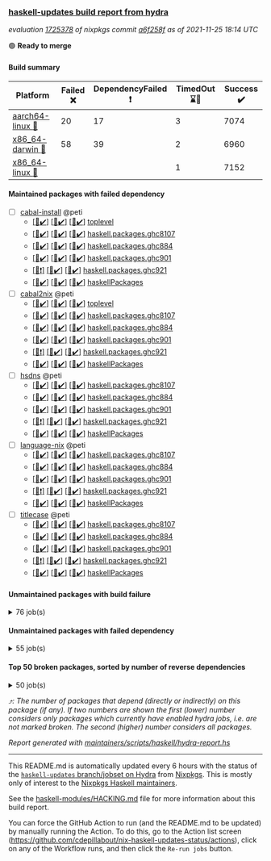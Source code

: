 ### [haskell-updates build report from hydra](https://hydra.nixos.org/jobset/nixpkgs/haskell-updates)
*evaluation [1725378](https://hydra.nixos.org/eval/1725378) of nixpkgs commit [a6f258f](https://github.com/NixOS/nixpkgs/commits/a6f258f49fcd1644f08b7b3677da2c5e55713291) as of 2021-11-25 18:14 UTC*

:green_circle: **Ready to merge**

#### Build summary

 | Platform | Failed :x: | DependencyFailed :heavy_exclamation_mark: | TimedOut :hourglass::no_entry_sign: | Success :heavy_check_mark: | 
 | --- | --- | --- | --- | --- | 
 | [aarch64-linux :iphone:](https://hydra.nixos.org/eval/1725378?filter=.aarch64-linux) | 20 | 17 | 3 | 7074 | 
 | [x86_64-darwin :apple:](https://hydra.nixos.org/eval/1725378?filter=.x86_64-darwin) | 58 | 39 | 2 | 6960 | 
 | [x86_64-linux :penguin:](https://hydra.nixos.org/eval/1725378?filter=.x86_64-linux) |  |  | 1 | 7152 | 
#### Maintained packages with failed dependency
- [ ] [cabal-install](https://hydra.nixos.org/eval/1725378?filter=cabal-install) @peti
  - [[:iphone::heavy_check_mark:]](https://hydra.nixos.org/build/159610580) [[:apple::heavy_check_mark:]](https://hydra.nixos.org/build/159063121) [[:penguin::heavy_check_mark:]](https://hydra.nixos.org/build/159070400) [toplevel](https://hydra.nixos.org/eval/1725378?filter=cabal-install)
  - [[:iphone::heavy_check_mark:]](https://hydra.nixos.org/build/159609020) [[:apple::heavy_check_mark:]](https://hydra.nixos.org/build/159065814) [[:penguin::heavy_check_mark:]](https://hydra.nixos.org/build/159058002) [haskell.packages.ghc8107](https://hydra.nixos.org/eval/1725378?filter=haskell.packages.ghc8107.cabal-install)
  - [[:iphone::heavy_check_mark:]](https://hydra.nixos.org/build/159077679) [[:apple::heavy_check_mark:]](https://hydra.nixos.org/build/159064230) [[:penguin::heavy_check_mark:]](https://hydra.nixos.org/build/159072075) [haskell.packages.ghc884](https://hydra.nixos.org/eval/1725378?filter=haskell.packages.ghc884.cabal-install)
  - [[:iphone::heavy_check_mark:]](https://hydra.nixos.org/build/159607311) [[:apple::heavy_check_mark:]](https://hydra.nixos.org/build/159063664) [[:penguin::heavy_check_mark:]](https://hydra.nixos.org/build/159072795) [haskell.packages.ghc901](https://hydra.nixos.org/eval/1725378?filter=haskell.packages.ghc901.cabal-install)
  - [[:iphone::heavy_exclamation_mark:]](https://hydra.nixos.org/build/159610354) [[:apple::heavy_check_mark:]](https://hydra.nixos.org/build/159068964) [[:penguin::heavy_check_mark:]](https://hydra.nixos.org/build/159071492) [haskell.packages.ghc921](https://hydra.nixos.org/eval/1725378?filter=haskell.packages.ghc921.cabal-install)
  - [[:iphone::heavy_check_mark:]](https://hydra.nixos.org/build/159613014) [[:apple::heavy_check_mark:]](https://hydra.nixos.org/build/159059672) [[:penguin::heavy_check_mark:]](https://hydra.nixos.org/build/159059609) [haskellPackages](https://hydra.nixos.org/eval/1725378?filter=haskellPackages.cabal-install)
- [ ] [cabal2nix](https://hydra.nixos.org/eval/1725378?filter=cabal2nix) @peti
  - [[:iphone::heavy_check_mark:]](https://hydra.nixos.org/build/159610209) [[:apple::heavy_check_mark:]](https://hydra.nixos.org/build/159067533) [[:penguin::heavy_check_mark:]](https://hydra.nixos.org/build/159069698) [toplevel](https://hydra.nixos.org/eval/1725378?filter=cabal2nix)
  - [[:iphone::heavy_check_mark:]](https://hydra.nixos.org/build/159613466) [[:apple::heavy_check_mark:]](https://hydra.nixos.org/build/159075969) [[:penguin::heavy_check_mark:]](https://hydra.nixos.org/build/159079366) [haskell.packages.ghc8107](https://hydra.nixos.org/eval/1725378?filter=haskell.packages.ghc8107.cabal2nix)
  - [[:iphone::heavy_check_mark:]](https://hydra.nixos.org/build/159060597) [[:apple::heavy_check_mark:]](https://hydra.nixos.org/build/159059734) [[:penguin::heavy_check_mark:]](https://hydra.nixos.org/build/159061439) [haskell.packages.ghc884](https://hydra.nixos.org/eval/1725378?filter=haskell.packages.ghc884.cabal2nix)
  - [[:iphone::heavy_check_mark:]](https://hydra.nixos.org/build/159610060) [[:apple::heavy_check_mark:]](https://hydra.nixos.org/build/159066217) [[:penguin::heavy_check_mark:]](https://hydra.nixos.org/build/159069074) [haskell.packages.ghc901](https://hydra.nixos.org/eval/1725378?filter=haskell.packages.ghc901.cabal2nix)
  - [[:iphone::heavy_exclamation_mark:]](https://hydra.nixos.org/build/159612463) [[:apple::heavy_check_mark:]](https://hydra.nixos.org/build/159072977) [[:penguin::heavy_check_mark:]](https://hydra.nixos.org/build/159057925) [haskell.packages.ghc921](https://hydra.nixos.org/eval/1725378?filter=haskell.packages.ghc921.cabal2nix)
  - [[:iphone::heavy_check_mark:]](https://hydra.nixos.org/build/159612594) [[:apple::heavy_check_mark:]](https://hydra.nixos.org/build/159072433) [[:penguin::heavy_check_mark:]](https://hydra.nixos.org/build/159069064) [haskellPackages](https://hydra.nixos.org/eval/1725378?filter=haskellPackages.cabal2nix)
- [ ] [hsdns](https://hydra.nixos.org/eval/1725378?filter=hsdns) @peti
  - [[:iphone::heavy_check_mark:]](https://hydra.nixos.org/build/159609325) [[:apple::heavy_check_mark:]](https://hydra.nixos.org/build/159074608) [[:penguin::heavy_check_mark:]](https://hydra.nixos.org/build/159067124) [haskell.packages.ghc8107](https://hydra.nixos.org/eval/1725378?filter=haskell.packages.ghc8107.hsdns)
  - [[:iphone::heavy_check_mark:]](https://hydra.nixos.org/build/159064187) [[:apple::heavy_check_mark:]](https://hydra.nixos.org/build/159059013) [[:penguin::heavy_check_mark:]](https://hydra.nixos.org/build/159062541) [haskell.packages.ghc884](https://hydra.nixos.org/eval/1725378?filter=haskell.packages.ghc884.hsdns)
  - [[:iphone::heavy_check_mark:]](https://hydra.nixos.org/build/159610932) [[:apple::heavy_check_mark:]](https://hydra.nixos.org/build/159063109) [[:penguin::heavy_check_mark:]](https://hydra.nixos.org/build/159075938) [haskell.packages.ghc901](https://hydra.nixos.org/eval/1725378?filter=haskell.packages.ghc901.hsdns)
  - [[:iphone::heavy_exclamation_mark:]](https://hydra.nixos.org/build/159611428) [[:apple::heavy_check_mark:]](https://hydra.nixos.org/build/159061326) [[:penguin::heavy_check_mark:]](https://hydra.nixos.org/build/159064049) [haskell.packages.ghc921](https://hydra.nixos.org/eval/1725378?filter=haskell.packages.ghc921.hsdns)
  - [[:iphone::heavy_check_mark:]](https://hydra.nixos.org/build/159608357) [[:apple::heavy_check_mark:]](https://hydra.nixos.org/build/159059182) [[:penguin::heavy_check_mark:]](https://hydra.nixos.org/build/159068855) [haskellPackages](https://hydra.nixos.org/eval/1725378?filter=haskellPackages.hsdns)
- [ ] [language-nix](https://hydra.nixos.org/eval/1725378?filter=language-nix) @peti
  - [[:iphone::heavy_check_mark:]](https://hydra.nixos.org/build/159607104) [[:apple::heavy_check_mark:]](https://hydra.nixos.org/build/159070990) [[:penguin::heavy_check_mark:]](https://hydra.nixos.org/build/159072679) [haskell.packages.ghc8107](https://hydra.nixos.org/eval/1725378?filter=haskell.packages.ghc8107.language-nix)
  - [[:iphone::heavy_check_mark:]](https://hydra.nixos.org/build/159061833) [[:apple::heavy_check_mark:]](https://hydra.nixos.org/build/159077339) [[:penguin::heavy_check_mark:]](https://hydra.nixos.org/build/159068599) [haskell.packages.ghc884](https://hydra.nixos.org/eval/1725378?filter=haskell.packages.ghc884.language-nix)
  - [[:iphone::heavy_check_mark:]](https://hydra.nixos.org/build/159612443) [[:apple::heavy_check_mark:]](https://hydra.nixos.org/build/159078454) [[:penguin::heavy_check_mark:]](https://hydra.nixos.org/build/159069720) [haskell.packages.ghc901](https://hydra.nixos.org/eval/1725378?filter=haskell.packages.ghc901.language-nix)
  - [[:iphone::heavy_exclamation_mark:]](https://hydra.nixos.org/build/159606430) [[:apple::heavy_check_mark:]](https://hydra.nixos.org/build/159067199) [[:penguin::heavy_check_mark:]](https://hydra.nixos.org/build/159068557) [haskell.packages.ghc921](https://hydra.nixos.org/eval/1725378?filter=haskell.packages.ghc921.language-nix)
  - [[:iphone::heavy_check_mark:]](https://hydra.nixos.org/build/159606499) [[:apple::heavy_check_mark:]](https://hydra.nixos.org/build/159070950) [[:penguin::heavy_check_mark:]](https://hydra.nixos.org/build/159077925) [haskellPackages](https://hydra.nixos.org/eval/1725378?filter=haskellPackages.language-nix)
- [ ] [titlecase](https://hydra.nixos.org/eval/1725378?filter=titlecase) @peti
  - [[:iphone::heavy_check_mark:]](https://hydra.nixos.org/build/159612790) [[:apple::heavy_check_mark:]](https://hydra.nixos.org/build/159063888) [[:penguin::heavy_check_mark:]](https://hydra.nixos.org/build/159069966) [haskell.packages.ghc8107](https://hydra.nixos.org/eval/1725378?filter=haskell.packages.ghc8107.titlecase)
  - [[:iphone::heavy_check_mark:]](https://hydra.nixos.org/build/159061512) [[:apple::heavy_check_mark:]](https://hydra.nixos.org/build/159071759) [[:penguin::heavy_check_mark:]](https://hydra.nixos.org/build/159061626) [haskell.packages.ghc884](https://hydra.nixos.org/eval/1725378?filter=haskell.packages.ghc884.titlecase)
  - [[:iphone::heavy_check_mark:]](https://hydra.nixos.org/build/159611089) [[:apple::heavy_check_mark:]](https://hydra.nixos.org/build/159068302) [[:penguin::heavy_check_mark:]](https://hydra.nixos.org/build/159074417) [haskell.packages.ghc901](https://hydra.nixos.org/eval/1725378?filter=haskell.packages.ghc901.titlecase)
  - [[:iphone::heavy_exclamation_mark:]](https://hydra.nixos.org/build/159608872) [[:apple::heavy_check_mark:]](https://hydra.nixos.org/build/159062118) [[:penguin::heavy_check_mark:]](https://hydra.nixos.org/build/159062479) [haskell.packages.ghc921](https://hydra.nixos.org/eval/1725378?filter=haskell.packages.ghc921.titlecase)
  - [[:iphone::heavy_check_mark:]](https://hydra.nixos.org/build/159612409) [[:apple::heavy_check_mark:]](https://hydra.nixos.org/build/159069247) [[:penguin::heavy_check_mark:]](https://hydra.nixos.org/build/159058450) [haskellPackages](https://hydra.nixos.org/eval/1725378?filter=haskellPackages.titlecase)
#### Unmaintained packages with build failure
<details><summary>76 job(s) </summary>

- [ ] [[:iphone::heavy_check_mark:]](https://hydra.nixos.org/build/159611463) [[:apple::x:]](https://hydra.nixos.org/build/159073686) [[:penguin::heavy_check_mark:]](https://hydra.nixos.org/build/159073561) [haskellPackages.sdp](https://hydra.nixos.org/eval/1725378?filter=haskellPackages.sdp)  :arrow_heading_up: 9 | 9
- [ ] [[:iphone::heavy_check_mark:]](https://hydra.nixos.org/build/159606860) [[:apple::x:]](https://hydra.nixos.org/build/159068198) [[:penguin::heavy_check_mark:]](https://hydra.nixos.org/build/159059515) [haskellPackages.junit-xml](https://hydra.nixos.org/eval/1725378?filter=haskellPackages.junit-xml)  :arrow_heading_up: 7 | 9
- [ ] [[:iphone::heavy_check_mark:]](https://hydra.nixos.org/build/159610250) [[:apple::x:]](https://hydra.nixos.org/build/159074539) [[:penguin::heavy_check_mark:]](https://hydra.nixos.org/build/159074915) [haskellPackages.thyme](https://hydra.nixos.org/eval/1725378?filter=haskellPackages.thyme)  :arrow_heading_up: 6 | 15
- [ ] [[:iphone::heavy_check_mark:]](https://hydra.nixos.org/build/159608420) [[:apple::x:]](https://hydra.nixos.org/build/159073140) [[:penguin::heavy_check_mark:]](https://hydra.nixos.org/build/159070490) [haskellPackages.di-core](https://hydra.nixos.org/eval/1725378?filter=haskellPackages.di-core)  :arrow_heading_up: 6 | 11
- [ ] [[:iphone::x:]](https://hydra.nixos.org/build/159608274) [[:apple::heavy_check_mark:]](https://hydra.nixos.org/build/159074780) [[:penguin::heavy_check_mark:]](https://hydra.nixos.org/build/159077356) [haskellPackages.libBF](https://hydra.nixos.org/eval/1725378?filter=haskellPackages.libBF)  :arrow_heading_up: 4 | 20
- [ ] [[:iphone::heavy_check_mark:]](https://hydra.nixos.org/build/159613562) [[:apple::x:]](https://hydra.nixos.org/build/159076584) [[:penguin::heavy_check_mark:]](https://hydra.nixos.org/build/159076700) [haskellPackages.exinst](https://hydra.nixos.org/eval/1725378?filter=haskellPackages.exinst)  :arrow_heading_up: 4 | 6
- [ ] [[:iphone::x:]](https://hydra.nixos.org/build/159606799) [[:apple::heavy_check_mark:]](https://hydra.nixos.org/build/159063447) [[:penguin::heavy_check_mark:]](https://hydra.nixos.org/build/159058623) [haskellPackages.ptr-poker](https://hydra.nixos.org/eval/1725378?filter=haskellPackages.ptr-poker)  :arrow_heading_up: 3 | 4
- [ ] [[:iphone::x:]](https://hydra.nixos.org/build/159607627) [[:apple::heavy_check_mark:]](https://hydra.nixos.org/build/159076647) [[:penguin::heavy_check_mark:]](https://hydra.nixos.org/build/159058647) [haskellPackages.OrderedBits](https://hydra.nixos.org/eval/1725378?filter=haskellPackages.OrderedBits)  :arrow_heading_up: 1 | 36
- [ ] [[:iphone::x:]](https://hydra.nixos.org/build/159607293) [[:apple::heavy_check_mark:]](https://hydra.nixos.org/build/159066165) [[:penguin::heavy_check_mark:]](https://hydra.nixos.org/build/159067798) [haskellPackages.llvm-hs](https://hydra.nixos.org/eval/1725378?filter=haskellPackages.llvm-hs)  :arrow_heading_up: 1 | 9
- [ ] [[:iphone::x:]](https://hydra.nixos.org/build/159611972) [[:apple::heavy_check_mark:]](https://hydra.nixos.org/build/159071134) [[:penguin::heavy_check_mark:]](https://hydra.nixos.org/build/159063528) [haskellPackages.type-natural](https://hydra.nixos.org/eval/1725378?filter=haskellPackages.type-natural)  :arrow_heading_up: 1 | 4
- [ ] [[:iphone::x:]](https://hydra.nixos.org/build/159608019) [[:apple::heavy_check_mark:]](https://hydra.nixos.org/build/159065456) [[:penguin::heavy_check_mark:]](https://hydra.nixos.org/build/159076982) [haskellPackages.long-double](https://hydra.nixos.org/eval/1725378?filter=haskellPackages.long-double)  :arrow_heading_up: 1 | 2
- [ ] [[:iphone::x:]](https://hydra.nixos.org/build/159610581) [[:apple::x:]](https://hydra.nixos.org/build/159069196) [[:penguin::heavy_check_mark:]](https://hydra.nixos.org/build/159058534) [haskellPackages.easytensor](https://hydra.nixos.org/eval/1725378?filter=haskellPackages.easytensor)  :arrow_heading_up: 1 | 1
- [ ] [[:iphone::heavy_check_mark:]](https://hydra.nixos.org/build/159610809) [[:apple::x:]](https://hydra.nixos.org/build/159062636) [[:penguin::heavy_check_mark:]](https://hydra.nixos.org/build/159077437) [haskellPackages.gi-gdkx11](https://hydra.nixos.org/eval/1725378?filter=haskellPackages.gi-gdkx11)  :arrow_heading_up: 1 | 1
- [ ] [[:iphone::heavy_check_mark:]](https://hydra.nixos.org/build/159610561) [[:apple::x:]](https://hydra.nixos.org/build/159065666) [[:penguin::heavy_check_mark:]](https://hydra.nixos.org/build/159072178) [haskellPackages.keep-alive](https://hydra.nixos.org/eval/1725378?filter=haskellPackages.keep-alive)  :arrow_heading_up: 1 | 1
- [ ] [[:iphone::heavy_check_mark:]](https://hydra.nixos.org/build/159611664) [[:apple::x:]](https://hydra.nixos.org/build/159071869) [[:penguin::heavy_check_mark:]](https://hydra.nixos.org/build/159075958) [haskellPackages.loc](https://hydra.nixos.org/eval/1725378?filter=haskellPackages.loc)  :arrow_heading_up: 1 | 1
- [ ] [[:iphone::x:]](https://hydra.nixos.org/build/159609480) [[:apple::heavy_check_mark:]](https://hydra.nixos.org/build/159076151) [[:penguin::heavy_check_mark:]](https://hydra.nixos.org/build/159069993) [haskellPackages.nlopt-haskell](https://hydra.nixos.org/eval/1725378?filter=haskellPackages.nlopt-haskell)  :arrow_heading_up: 1 | 1
- [ ] [[:iphone::heavy_check_mark:]](https://hydra.nixos.org/build/159612715) [[:apple::x:]](https://hydra.nixos.org/build/159068282) [[:penguin::heavy_check_mark:]](https://hydra.nixos.org/build/159077067) [haskellPackages.opencv](https://hydra.nixos.org/eval/1725378?filter=haskellPackages.opencv)  :arrow_heading_up: 1 | 1
- [ ] [[:iphone::heavy_check_mark:]](https://hydra.nixos.org/build/159606623) [[:apple::x:]](https://hydra.nixos.org/build/159072053) [[:penguin::heavy_check_mark:]](https://hydra.nixos.org/build/159060362) [haskellPackages.sequence-formats](https://hydra.nixos.org/eval/1725378?filter=haskellPackages.sequence-formats)  :arrow_heading_up: 1 | 1
- [ ] [[:iphone::heavy_check_mark:]](https://hydra.nixos.org/build/159613095) [[:apple::x:]](https://hydra.nixos.org/build/159066342) [[:penguin::heavy_check_mark:]](https://hydra.nixos.org/build/159060423) [haskellPackages.tar-bytestring](https://hydra.nixos.org/eval/1725378?filter=haskellPackages.tar-bytestring)  :arrow_heading_up: 1 | 1
- [ ] [[:iphone::x:]](https://hydra.nixos.org/build/159610315) [[:apple::heavy_check_mark:]](https://hydra.nixos.org/build/159065366) [[:penguin::heavy_check_mark:]](https://hydra.nixos.org/build/159063050) [haskellPackages.unicode-properties](https://hydra.nixos.org/eval/1725378?filter=haskellPackages.unicode-properties)  :arrow_heading_up: 1 | 1
- [ ] [[:iphone::x:]](https://hydra.nixos.org/build/159610821) [[:apple::heavy_check_mark:]](https://hydra.nixos.org/build/159063990) [[:penguin::heavy_check_mark:]](https://hydra.nixos.org/build/159061375) [haskellPackages.freetype2](https://hydra.nixos.org/eval/1725378?filter=haskellPackages.freetype2)  :arrow_heading_up: 0 | 7
- [ ] [[:iphone::heavy_check_mark:]](https://hydra.nixos.org/build/159608191) [[:apple::x:]](https://hydra.nixos.org/build/159069895) [[:penguin::heavy_check_mark:]](https://hydra.nixos.org/build/159070886) [haskellPackages.pipes-zlib](https://hydra.nixos.org/eval/1725378?filter=haskellPackages.pipes-zlib)  :arrow_heading_up: 0 | 6
- [ ] [[:iphone::heavy_check_mark:]](https://hydra.nixos.org/build/159613367) [[:apple::x:]](https://hydra.nixos.org/build/159073286) [[:penguin::heavy_check_mark:]](https://hydra.nixos.org/build/159061598) [haskellPackages.hmidi](https://hydra.nixos.org/eval/1725378?filter=haskellPackages.hmidi)  :arrow_heading_up: 0 | 4
- [ ] [[:iphone::heavy_check_mark:]](https://hydra.nixos.org/build/159611892) [[:apple::x:]](https://hydra.nixos.org/build/159071224) [[:penguin::heavy_check_mark:]](https://hydra.nixos.org/build/159077898) [haskellPackages.zip](https://hydra.nixos.org/eval/1725378?filter=haskellPackages.zip)  :arrow_heading_up: 0 | 4
- [ ] [[:iphone::heavy_check_mark:]](https://hydra.nixos.org/build/159606625) [[:apple::x:]](https://hydra.nixos.org/build/159064063) [[:penguin::heavy_check_mark:]](https://hydra.nixos.org/build/159063627) [haskellPackages.caster](https://hydra.nixos.org/eval/1725378?filter=haskellPackages.caster)  :arrow_heading_up: 0 | 2
- [ ] [[:iphone::x:]](https://hydra.nixos.org/build/159611985) [[:apple::heavy_check_mark:]](https://hydra.nixos.org/build/159069321) [[:penguin::heavy_check_mark:]](https://hydra.nixos.org/build/159072783) [haskellPackages.cdar-mBound](https://hydra.nixos.org/eval/1725378?filter=haskellPackages.cdar-mBound)  :arrow_heading_up: 0 | 2
- [ ] [[:iphone::heavy_check_mark:]](https://hydra.nixos.org/build/159611818) [[:apple::x:]](https://hydra.nixos.org/build/159073017) [[:penguin::heavy_check_mark:]](https://hydra.nixos.org/build/159077977) [haskellPackages.posix-socket](https://hydra.nixos.org/eval/1725378?filter=haskellPackages.posix-socket)  :arrow_heading_up: 0 | 2
- [ ] [[:iphone::x:]](https://hydra.nixos.org/build/159612162) [[:apple::x:]](https://hydra.nixos.org/build/159073081) [[:penguin::heavy_check_mark:]](https://hydra.nixos.org/build/159073929) [haskellPackages.quic](https://hydra.nixos.org/eval/1725378?filter=haskellPackages.quic)  :arrow_heading_up: 0 | 2
- [ ] [[:iphone::heavy_check_mark:]](https://hydra.nixos.org/build/159611410) [[:apple::x:]](https://hydra.nixos.org/build/159061625) [[:penguin::heavy_check_mark:]](https://hydra.nixos.org/build/159064311) [haskellPackages.hamid](https://hydra.nixos.org/eval/1725378?filter=haskellPackages.hamid)  :arrow_heading_up: 0 | 1
- [ ] [[:iphone::heavy_check_mark:]](https://hydra.nixos.org/build/159610296) [[:apple::x:]](https://hydra.nixos.org/build/159069813) [[:penguin::heavy_check_mark:]](https://hydra.nixos.org/build/159066869) [haskellPackages.hmatrix-morpheus](https://hydra.nixos.org/eval/1725378?filter=haskellPackages.hmatrix-morpheus)  :arrow_heading_up: 0 | 1
- [ ] [[:iphone::heavy_check_mark:]](https://hydra.nixos.org/build/159609376) [[:apple::x:]](https://hydra.nixos.org/build/159067400) [[:penguin::heavy_check_mark:]](https://hydra.nixos.org/build/159077664) [haskellPackages.huckleberry](https://hydra.nixos.org/eval/1725378?filter=haskellPackages.huckleberry)  :arrow_heading_up: 0 | 1
- [ ] [[:iphone::x:]](https://hydra.nixos.org/build/159611509) [[:apple::heavy_check_mark:]](https://hydra.nixos.org/build/159062008) [[:penguin::heavy_check_mark:]](https://hydra.nixos.org/build/159060209) [haskellPackages.picosat](https://hydra.nixos.org/eval/1725378?filter=haskellPackages.picosat)  :arrow_heading_up: 0 | 1
- [ ] [[:iphone::heavy_check_mark:]](https://hydra.nixos.org/build/159608375) [[:apple::x:]](https://hydra.nixos.org/build/159060532) [[:penguin::heavy_check_mark:]](https://hydra.nixos.org/build/159061426) [haskellPackages.select](https://hydra.nixos.org/eval/1725378?filter=haskellPackages.select)  :arrow_heading_up: 0 | 1
- [ ] [[:iphone::heavy_check_mark:]](https://hydra.nixos.org/build/159607313) [[:apple::x:]](https://hydra.nixos.org/build/159074188) [[:penguin::heavy_check_mark:]](https://hydra.nixos.org/build/159068688) [haskellPackages.sysinfo](https://hydra.nixos.org/eval/1725378?filter=haskellPackages.sysinfo)  :arrow_heading_up: 0 | 1
- [ ] [[:iphone::heavy_check_mark:]](https://hydra.nixos.org/build/159608349) [[:apple::x:]](https://hydra.nixos.org/build/159059260) [[:penguin::heavy_check_mark:]](https://hydra.nixos.org/build/159072608) [haskellPackages.FractalArt](https://hydra.nixos.org/eval/1725378?filter=haskellPackages.FractalArt) 
- [ ] [[:iphone::x:]](https://hydra.nixos.org/build/159607022) [[:apple::heavy_check_mark:]](https://hydra.nixos.org/build/159063662) [[:penguin::heavy_check_mark:]](https://hydra.nixos.org/build/159074622) [haskellPackages.HsASA](https://hydra.nixos.org/eval/1725378?filter=haskellPackages.HsASA) 
- [ ] [[:iphone::heavy_check_mark:]](https://hydra.nixos.org/build/159609341) [[:apple::x:]](https://hydra.nixos.org/build/159058179) [[:penguin::heavy_check_mark:]](https://hydra.nixos.org/build/159066359) [haskellPackages.chiphunk](https://hydra.nixos.org/eval/1725378?filter=haskellPackages.chiphunk) 
- [ ] [[:iphone::heavy_check_mark:]](https://hydra.nixos.org/build/159606469) [[:apple::x:]](https://hydra.nixos.org/build/159072543) [[:penguin::heavy_check_mark:]](https://hydra.nixos.org/build/159066423) [haskellPackages.discount](https://hydra.nixos.org/eval/1725378?filter=haskellPackages.discount) 
- [ ] [[:iphone::heavy_check_mark:]](https://hydra.nixos.org/build/159610912) [[:apple::x:]](https://hydra.nixos.org/build/159066975) [[:penguin::heavy_check_mark:]](https://hydra.nixos.org/build/159078338) [haskellPackages.diskhash](https://hydra.nixos.org/eval/1725378?filter=haskellPackages.diskhash) 
- [ ] [[:iphone::heavy_check_mark:]](https://hydra.nixos.org/build/159612728) [[:apple::x:]](https://hydra.nixos.org/build/159079220) [[:penguin::heavy_check_mark:]](https://hydra.nixos.org/build/159067224) [haskellPackages.epub-tools](https://hydra.nixos.org/eval/1725378?filter=haskellPackages.epub-tools) 
- [ ] [[:iphone::heavy_check_mark:]](https://hydra.nixos.org/build/159608724) [[:apple::x:]](https://hydra.nixos.org/build/159075268) [[:penguin::heavy_check_mark:]](https://hydra.nixos.org/build/159075700) [haskellPackages.float128](https://hydra.nixos.org/eval/1725378?filter=haskellPackages.float128) 
- [ ] [[:iphone::heavy_check_mark:]](https://hydra.nixos.org/build/159606774) [[:apple::x:]](https://hydra.nixos.org/build/159069075) [[:penguin::heavy_check_mark:]](https://hydra.nixos.org/build/159079425) [haskellPackages.gerrit](https://hydra.nixos.org/eval/1725378?filter=haskellPackages.gerrit) 
- [ ] [[:iphone::x:]](https://hydra.nixos.org/build/159608894) [[:penguin::heavy_check_mark:]](https://hydra.nixos.org/build/159076319) [haskellPackages.gnome-keyring](https://hydra.nixos.org/eval/1725378?filter=haskellPackages.gnome-keyring) 
- [ ] [[:iphone::heavy_check_mark:]](https://hydra.nixos.org/build/159609140) [[:apple::x:]](https://hydra.nixos.org/build/159070979) [[:penguin::heavy_check_mark:]](https://hydra.nixos.org/build/159058000) [haskellPackages.gtk-traymanager](https://hydra.nixos.org/eval/1725378?filter=haskellPackages.gtk-traymanager) 
- [ ] [[:iphone::heavy_check_mark:]](https://hydra.nixos.org/build/159606949) [[:apple::x:]](https://hydra.nixos.org/build/159069556) [[:penguin::heavy_check_mark:]](https://hydra.nixos.org/build/159071675) [haskellPackages.hid](https://hydra.nixos.org/eval/1725378?filter=haskellPackages.hid) 
- [ ] [[:iphone::heavy_check_mark:]](https://hydra.nixos.org/build/159611386) [[:apple::x:]](https://hydra.nixos.org/build/159062188) [[:penguin::heavy_check_mark:]](https://hydra.nixos.org/build/159071575) [haskellPackages.higher-leveldb](https://hydra.nixos.org/eval/1725378?filter=haskellPackages.higher-leveldb) 
- [ ] [[:iphone::heavy_check_mark:]](https://hydra.nixos.org/build/159606795) [[:apple::x:]](https://hydra.nixos.org/build/159078194) [[:penguin::heavy_check_mark:]](https://hydra.nixos.org/build/159078664) [haskellPackages.highlight](https://hydra.nixos.org/eval/1725378?filter=haskellPackages.highlight) 
- [ ] [[:iphone::heavy_check_mark:]](https://hydra.nixos.org/build/159607266) [[:apple::x:]](https://hydra.nixos.org/build/159063537) [[:penguin::heavy_check_mark:]](https://hydra.nixos.org/build/159077308) [haskellPackages.hinotify-conduit](https://hydra.nixos.org/eval/1725378?filter=haskellPackages.hinotify-conduit) 
- [ ] [[:iphone::heavy_check_mark:]](https://hydra.nixos.org/build/159606769) [[:apple::x:]](https://hydra.nixos.org/build/159594294) [[:penguin::heavy_check_mark:]](https://hydra.nixos.org/build/159594293) [haskellPackages.hls-rename-plugin](https://hydra.nixos.org/eval/1725378?filter=haskellPackages.hls-rename-plugin) 
- [ ] [[:iphone::x:]](https://hydra.nixos.org/build/159611538) [[:apple::heavy_check_mark:]](https://hydra.nixos.org/build/159076567) [[:penguin::heavy_check_mark:]](https://hydra.nixos.org/build/159078333) [haskellPackages.hq](https://hydra.nixos.org/eval/1725378?filter=haskellPackages.hq) 
- [ ] [[:iphone::heavy_check_mark:]](https://hydra.nixos.org/build/159611630) [[:apple::x:]](https://hydra.nixos.org/build/159074381) [[:penguin::heavy_check_mark:]](https://hydra.nixos.org/build/159059836) [haskellPackages.hs](https://hydra.nixos.org/eval/1725378?filter=haskellPackages.hs) 
- [ ] [[:iphone::heavy_check_mark:]](https://hydra.nixos.org/build/159611952) [[:apple::x:]](https://hydra.nixos.org/build/159062401) [[:penguin::heavy_check_mark:]](https://hydra.nixos.org/build/159069960) [haskellPackages.hsshellscript](https://hydra.nixos.org/eval/1725378?filter=haskellPackages.hsshellscript) 
- [ ] [[:iphone::heavy_check_mark:]](https://hydra.nixos.org/build/159612665) [[:apple::x:]](https://hydra.nixos.org/build/159063071) [[:penguin::heavy_check_mark:]](https://hydra.nixos.org/build/159078795) [haskellPackages.hssourceinfo](https://hydra.nixos.org/eval/1725378?filter=haskellPackages.hssourceinfo) 
- [ ] [[:iphone::heavy_check_mark:]](https://hydra.nixos.org/build/159610654) [[:apple::x:]](https://hydra.nixos.org/build/159075215) [[:penguin::heavy_check_mark:]](https://hydra.nixos.org/build/159071103) [haskellPackages.ipcvar](https://hydra.nixos.org/eval/1725378?filter=haskellPackages.ipcvar) 
- [ ] [[:iphone::heavy_check_mark:]](https://hydra.nixos.org/build/159609908) [[:apple::x:]](https://hydra.nixos.org/build/159057935) [[:penguin::heavy_check_mark:]](https://hydra.nixos.org/build/159074793) [haskellPackages.linux-framebuffer](https://hydra.nixos.org/eval/1725378?filter=haskellPackages.linux-framebuffer) 
- [ ] [[:iphone::heavy_check_mark:]](https://hydra.nixos.org/build/159613195) [[:apple::x:]](https://hydra.nixos.org/build/159059946) [[:penguin::heavy_check_mark:]](https://hydra.nixos.org/build/159078312) [haskellPackages.mediawiki2latex](https://hydra.nixos.org/eval/1725378?filter=haskellPackages.mediawiki2latex) 
- [ ] [[:iphone::heavy_check_mark:]](https://hydra.nixos.org/build/159607212) [[:apple::x:]](https://hydra.nixos.org/build/159063810) [[:penguin::heavy_check_mark:]](https://hydra.nixos.org/build/159071802) [haskellPackages.mercury-api](https://hydra.nixos.org/eval/1725378?filter=haskellPackages.mercury-api) 
- [ ] [[:iphone::heavy_check_mark:]](https://hydra.nixos.org/build/159611373) [[:apple::x:]](https://hydra.nixos.org/build/159073384) [[:penguin::heavy_check_mark:]](https://hydra.nixos.org/build/159074035) [haskellPackages.nano-cryptr](https://hydra.nixos.org/eval/1725378?filter=haskellPackages.nano-cryptr) 
- [ ] [[:iphone::heavy_check_mark:]](https://hydra.nixos.org/build/159607751) [[:apple::x:]](https://hydra.nixos.org/build/159073732) [[:penguin::heavy_check_mark:]](https://hydra.nixos.org/build/159071721) [haskellPackages.persistent-pagination](https://hydra.nixos.org/eval/1725378?filter=haskellPackages.persistent-pagination) 
- [ ] [[:iphone::heavy_check_mark:]](https://hydra.nixos.org/build/159610393) [[:apple::x:]](https://hydra.nixos.org/build/159065214) [[:penguin::heavy_check_mark:]](https://hydra.nixos.org/build/159073807) [haskellPackages.ping-wrapper](https://hydra.nixos.org/eval/1725378?filter=haskellPackages.ping-wrapper) 
- [ ] [[:iphone::x:]](https://hydra.nixos.org/build/159608421) [[:apple::heavy_check_mark:]](https://hydra.nixos.org/build/159062052) [[:penguin::heavy_check_mark:]](https://hydra.nixos.org/build/159068938) [haskellPackages.poker](https://hydra.nixos.org/eval/1725378?filter=haskellPackages.poker) 
- [ ] [[:iphone::heavy_check_mark:]](https://hydra.nixos.org/build/159610619) [[:apple::x:]](https://hydra.nixos.org/build/159060671) [[:penguin::heavy_check_mark:]](https://hydra.nixos.org/build/159067075) [haskellPackages.posix-timer](https://hydra.nixos.org/eval/1725378?filter=haskellPackages.posix-timer) 
- [ ] [[:iphone::heavy_check_mark:]](https://hydra.nixos.org/build/159609505) [[:apple::x:]](https://hydra.nixos.org/build/159078838) [[:penguin::heavy_check_mark:]](https://hydra.nixos.org/build/159078799) [haskellPackages.procex](https://hydra.nixos.org/eval/1725378?filter=haskellPackages.procex) 
- [ ] [[:iphone::heavy_check_mark:]](https://hydra.nixos.org/build/159607628) [[:apple::x:]](https://hydra.nixos.org/build/159074422) [[:penguin::heavy_check_mark:]](https://hydra.nixos.org/build/159075748) [haskellPackages.pthread](https://hydra.nixos.org/eval/1725378?filter=haskellPackages.pthread) 
- [ ] [[:iphone::x:]](https://hydra.nixos.org/build/159612134) [[:apple::heavy_check_mark:]](https://hydra.nixos.org/build/159076622) [[:penguin::heavy_check_mark:]](https://hydra.nixos.org/build/159067234) [haskellPackages.risc386](https://hydra.nixos.org/eval/1725378?filter=haskellPackages.risc386) 
- [ ] [[:iphone::heavy_check_mark:]](https://hydra.nixos.org/build/159613551) [[:apple::x:]](https://hydra.nixos.org/build/159063509) [[:penguin::heavy_check_mark:]](https://hydra.nixos.org/build/159062825) [haskellPackages.sandwich-webdriver](https://hydra.nixos.org/eval/1725378?filter=haskellPackages.sandwich-webdriver) 
- [ ] [[:iphone::heavy_check_mark:]](https://hydra.nixos.org/build/159606703) [[:apple::x:]](https://hydra.nixos.org/build/159061653) [[:penguin::heavy_check_mark:]](https://hydra.nixos.org/build/159058020) [haskellPackages.sfml-audio](https://hydra.nixos.org/eval/1725378?filter=haskellPackages.sfml-audio) 
- [ ] [[:iphone::heavy_check_mark:]](https://hydra.nixos.org/build/159607201) [[:apple::x:]](https://hydra.nixos.org/build/159065796) [[:penguin::heavy_check_mark:]](https://hydra.nixos.org/build/159061615) [haskellPackages.shared-memory](https://hydra.nixos.org/eval/1725378?filter=haskellPackages.shared-memory) 
- [ ] [[:iphone::heavy_check_mark:]](https://hydra.nixos.org/build/159607071) [[:apple::x:]](https://hydra.nixos.org/build/159060433) [[:penguin::heavy_check_mark:]](https://hydra.nixos.org/build/159065758) [haskellPackages.statistics-skinny](https://hydra.nixos.org/eval/1725378?filter=haskellPackages.statistics-skinny) 
- [ ] [[:iphone::heavy_check_mark:]](https://hydra.nixos.org/build/159610874) [[:apple::x:]](https://hydra.nixos.org/build/159069205) [[:penguin::heavy_check_mark:]](https://hydra.nixos.org/build/159060620) [haskellPackages.tailfile-hinotify](https://hydra.nixos.org/eval/1725378?filter=haskellPackages.tailfile-hinotify) 
- [ ] [[:iphone::x:]](https://hydra.nixos.org/build/159609254) [[:apple::heavy_check_mark:]](https://hydra.nixos.org/build/159070119) [[:penguin::heavy_check_mark:]](https://hydra.nixos.org/build/159070352) [haskellPackages.wiringPi](https://hydra.nixos.org/eval/1725378?filter=haskellPackages.wiringPi) 
- [ ] [[:iphone::x:]](https://hydra.nixos.org/build/159609429) [[:apple::heavy_check_mark:]](https://hydra.nixos.org/build/159068343) [[:penguin::heavy_check_mark:]](https://hydra.nixos.org/build/159072236) [haskellPackages.x86-64bit](https://hydra.nixos.org/eval/1725378?filter=haskellPackages.x86-64bit) 
- [ ] [[:iphone::heavy_check_mark:]](https://hydra.nixos.org/build/159607520) [[:apple::x:]](https://hydra.nixos.org/build/159062727) [[:penguin::heavy_check_mark:]](https://hydra.nixos.org/build/159074425) [haskellPackages.xmonad-utils](https://hydra.nixos.org/eval/1725378?filter=haskellPackages.xmonad-utils) 
- [ ] [[:iphone::heavy_check_mark:]](https://hydra.nixos.org/build/159612121) [[:apple::x:]](https://hydra.nixos.org/build/159070245) [[:penguin::heavy_check_mark:]](https://hydra.nixos.org/build/159066222) [haskellPackages.yoga](https://hydra.nixos.org/eval/1725378?filter=haskellPackages.yoga) 
- [ ] [[:iphone::heavy_check_mark:]](https://hydra.nixos.org/build/159609880) [[:apple::x:]](https://hydra.nixos.org/build/159066341) [[:penguin::heavy_check_mark:]](https://hydra.nixos.org/build/159074491) [haskellPackages.zot](https://hydra.nixos.org/eval/1725378?filter=haskellPackages.zot) 
- [ ] [[:iphone::heavy_check_mark:]](https://hydra.nixos.org/build/159610201) [[:apple::x:]](https://hydra.nixos.org/build/159075618) [[:penguin::heavy_check_mark:]](https://hydra.nixos.org/build/159075499) [haskellPackages.zxcvbn-c](https://hydra.nixos.org/eval/1725378?filter=haskellPackages.zxcvbn-c) 
</details>

#### Unmaintained packages with failed dependency
<details><summary>55 job(s) </summary>

- [ ] [[:iphone::heavy_check_mark:]](https://hydra.nixos.org/build/159607401) [[:apple::heavy_exclamation_mark:]](https://hydra.nixos.org/build/159058073) [[:penguin::heavy_check_mark:]](https://hydra.nixos.org/build/159064326) [haskellPackages.pretty-diff](https://hydra.nixos.org/eval/1725378?filter=haskellPackages.pretty-diff)  :arrow_heading_up: 6 | 12
- [ ] [[:iphone::heavy_check_mark:]](https://hydra.nixos.org/build/159607443) [[:apple::heavy_exclamation_mark:]](https://hydra.nixos.org/build/159060410) [[:penguin::heavy_check_mark:]](https://hydra.nixos.org/build/159071069) [haskellPackages.nri-prelude](https://hydra.nixos.org/eval/1725378?filter=haskellPackages.nri-prelude)  :arrow_heading_up: 5 | 7
- [ ] [[:iphone::heavy_check_mark:]](https://hydra.nixos.org/build/159609088) [[:apple::heavy_exclamation_mark:]](https://hydra.nixos.org/build/159065259) [[:penguin::heavy_check_mark:]](https://hydra.nixos.org/build/159078786) [haskellPackages.di-handle](https://hydra.nixos.org/eval/1725378?filter=haskellPackages.di-handle)  :arrow_heading_up: 4 | 9
- [ ] [[:iphone::heavy_check_mark:]](https://hydra.nixos.org/build/159613098) [[:apple::heavy_exclamation_mark:]](https://hydra.nixos.org/build/159070320) [[:penguin::heavy_check_mark:]](https://hydra.nixos.org/build/159070236) [haskellPackages.di-monad](https://hydra.nixos.org/eval/1725378?filter=haskellPackages.di-monad)  :arrow_heading_up: 4 | 9
- [ ] [[:iphone::heavy_check_mark:]](https://hydra.nixos.org/build/159610420) [[:apple::heavy_exclamation_mark:]](https://hydra.nixos.org/build/159074239) [[:penguin::heavy_check_mark:]](https://hydra.nixos.org/build/159072529) [haskellPackages.nri-env-parser](https://hydra.nixos.org/eval/1725378?filter=haskellPackages.nri-env-parser)  :arrow_heading_up: 4 | 6
- [ ] [[:iphone::heavy_check_mark:]](https://hydra.nixos.org/build/159608446) [[:apple::heavy_exclamation_mark:]](https://hydra.nixos.org/build/159070739) [[:penguin::heavy_check_mark:]](https://hydra.nixos.org/build/159059438) [haskellPackages.di-df1](https://hydra.nixos.org/eval/1725378?filter=haskellPackages.di-df1)  :arrow_heading_up: 3 | 8
- [ ] [[:iphone::heavy_check_mark:]](https://hydra.nixos.org/build/159607478) [[:apple::heavy_exclamation_mark:]](https://hydra.nixos.org/build/159076271) [[:penguin::heavy_check_mark:]](https://hydra.nixos.org/build/159066957) [haskellPackages.nri-observability](https://hydra.nixos.org/eval/1725378?filter=haskellPackages.nri-observability)  :arrow_heading_up: 3 | 5
- [ ] [[:iphone::heavy_exclamation_mark:]](https://hydra.nixos.org/build/159613334) [[:apple::heavy_check_mark:]](https://hydra.nixos.org/build/159060041) [[:penguin::heavy_check_mark:]](https://hydra.nixos.org/build/159073258) [haskellPackages.jsonifier](https://hydra.nixos.org/eval/1725378?filter=haskellPackages.jsonifier)  :arrow_heading_up: 2 | 2
- [ ] [[:iphone::heavy_check_mark:]](https://hydra.nixos.org/build/159608248) [[:apple::heavy_exclamation_mark:]](https://hydra.nixos.org/build/159060220) [[:penguin::heavy_check_mark:]](https://hydra.nixos.org/build/159062099) [haskellPackages.sdp-io](https://hydra.nixos.org/eval/1725378?filter=haskellPackages.sdp-io)  :arrow_heading_up: 2 | 2
- [ ] [[:iphone::heavy_check_mark:]](https://hydra.nixos.org/build/159608227) [[:apple::heavy_exclamation_mark:]](https://hydra.nixos.org/build/159072308) [[:penguin::heavy_check_mark:]](https://hydra.nixos.org/build/159075094) [haskellPackages.nri-redis](https://hydra.nixos.org/eval/1725378?filter=haskellPackages.nri-redis)  :arrow_heading_up: 1 | 1
- [ ] [[:iphone::heavy_exclamation_mark:]](https://hydra.nixos.org/build/159609228) [[:apple::heavy_check_mark:]](https://hydra.nixos.org/build/159072688) [[:penguin::heavy_check_mark:]](https://hydra.nixos.org/build/159071841) [haskellPackages.opentelemetry-extra](https://hydra.nixos.org/eval/1725378?filter=haskellPackages.opentelemetry-extra)  :arrow_heading_up: 1 | 1
- [ ] [[:iphone::heavy_check_mark:]](https://hydra.nixos.org/build/159608792) [[:apple::heavy_exclamation_mark:]](https://hydra.nixos.org/build/159069570) [[:penguin::heavy_check_mark:]](https://hydra.nixos.org/build/159063526) [haskellPackages.orgmode-parse](https://hydra.nixos.org/eval/1725378?filter=haskellPackages.orgmode-parse)  :arrow_heading_up: 1 | 1
- [ ] [[:iphone::heavy_check_mark:]](https://hydra.nixos.org/build/159609865) [[:apple::heavy_exclamation_mark:]](https://hydra.nixos.org/build/159070590) [[:penguin::heavy_check_mark:]](https://hydra.nixos.org/build/159070436) [haskellPackages.sdp-hashable](https://hydra.nixos.org/eval/1725378?filter=haskellPackages.sdp-hashable)  :arrow_heading_up: 1 | 1
- [ ] [[:iphone::heavy_exclamation_mark:]](https://hydra.nixos.org/build/159611380) [[:apple::heavy_check_mark:]](https://hydra.nixos.org/build/159076258) [[:penguin::heavy_check_mark:]](https://hydra.nixos.org/build/159059600) [haskellPackages.PrimitiveArray](https://hydra.nixos.org/eval/1725378?filter=haskellPackages.PrimitiveArray)  :arrow_heading_up: 0 | 35
- [ ] [[:iphone::heavy_exclamation_mark:]](https://hydra.nixos.org/build/159613054) [[:apple::heavy_check_mark:]](https://hydra.nixos.org/build/159072768) [[:penguin::heavy_check_mark:]](https://hydra.nixos.org/build/159077737) [haskellPackages.accelerate-llvm](https://hydra.nixos.org/eval/1725378?filter=haskellPackages.accelerate-llvm)  :arrow_heading_up: 0 | 8
- [ ] [[:iphone::heavy_check_mark:]](https://hydra.nixos.org/build/159609406) [[:apple::heavy_exclamation_mark:]](https://hydra.nixos.org/build/159068839) [[:penguin::heavy_check_mark:]](https://hydra.nixos.org/build/159068081) [haskellPackages.di-polysemy](https://hydra.nixos.org/eval/1725378?filter=haskellPackages.di-polysemy)  :arrow_heading_up: 0 | 4
- [ ] [[:iphone::heavy_check_mark:]](https://hydra.nixos.org/build/159608798) [[:apple::heavy_exclamation_mark:]](https://hydra.nixos.org/build/159078439) [[:penguin::heavy_check_mark:]](https://hydra.nixos.org/build/159068270) [haskellPackages.di](https://hydra.nixos.org/eval/1725378?filter=haskellPackages.di)  :arrow_heading_up: 0 | 2
- [ ] [[:iphone::heavy_exclamation_mark:]](https://hydra.nixos.org/build/159612414) [[:apple::heavy_check_mark:]](https://hydra.nixos.org/build/159077674) [[:penguin::heavy_check_mark:]](https://hydra.nixos.org/build/159064639) [haskellPackages.sized](https://hydra.nixos.org/eval/1725378?filter=haskellPackages.sized)  :arrow_heading_up: 0 | 2
- [ ] [[:iphone::heavy_check_mark:]](https://hydra.nixos.org/build/159608570) [[:apple::heavy_exclamation_mark:]](https://hydra.nixos.org/build/159075666) [[:penguin::heavy_check_mark:]](https://hydra.nixos.org/build/159061698) [haskellPackages.keenser](https://hydra.nixos.org/eval/1725378?filter=haskellPackages.keenser)  :arrow_heading_up: 0 | 1
- [ ] [[:iphone::heavy_check_mark:]](https://hydra.nixos.org/build/159607129) [[:apple::heavy_exclamation_mark:]](https://hydra.nixos.org/build/159079522) [[:penguin::heavy_check_mark:]](https://hydra.nixos.org/build/159076254) [haskellPackages.moto](https://hydra.nixos.org/eval/1725378?filter=haskellPackages.moto)  :arrow_heading_up: 0 | 1
- [ ] [[:iphone::heavy_check_mark:]](https://hydra.nixos.org/build/159611738) [[:apple::heavy_exclamation_mark:]](https://hydra.nixos.org/build/159066214) [[:penguin::heavy_check_mark:]](https://hydra.nixos.org/build/159076460) [haskellPackages.antiope-es](https://hydra.nixos.org/eval/1725378?filter=haskellPackages.antiope-es) 
- [ ] [[:iphone::heavy_check_mark:]](https://hydra.nixos.org/build/159608269) [[:apple::heavy_exclamation_mark:]](https://hydra.nixos.org/build/159064125) [[:penguin::heavy_check_mark:]](https://hydra.nixos.org/build/159069485) [haskellPackages.archive-tar-bytestring](https://hydra.nixos.org/eval/1725378?filter=haskellPackages.archive-tar-bytestring) 
- [ ] [cabal2nix-unstable](https://hydra.nixos.org/eval/1725378?filter=cabal2nix-unstable) 
  - [[:iphone::heavy_check_mark:]](https://hydra.nixos.org/build/159611642) [[:apple::heavy_check_mark:]](https://hydra.nixos.org/build/159061943) [[:penguin::heavy_check_mark:]](https://hydra.nixos.org/build/159064786) [haskell.packages.ghc8107](https://hydra.nixos.org/eval/1725378?filter=haskell.packages.ghc8107.cabal2nix-unstable)
  - [[:iphone::heavy_check_mark:]](https://hydra.nixos.org/build/159075526) [[:apple::heavy_check_mark:]](https://hydra.nixos.org/build/159067218) [[:penguin::heavy_check_mark:]](https://hydra.nixos.org/build/159065541) [haskell.packages.ghc884](https://hydra.nixos.org/eval/1725378?filter=haskell.packages.ghc884.cabal2nix-unstable)
  - [[:iphone::heavy_check_mark:]](https://hydra.nixos.org/build/159613352) [[:apple::heavy_check_mark:]](https://hydra.nixos.org/build/159078198) [[:penguin::heavy_check_mark:]](https://hydra.nixos.org/build/159068273) [haskell.packages.ghc901](https://hydra.nixos.org/eval/1725378?filter=haskell.packages.ghc901.cabal2nix-unstable)
  - [[:iphone::heavy_exclamation_mark:]](https://hydra.nixos.org/build/159607255) [[:apple::heavy_check_mark:]](https://hydra.nixos.org/build/159058368) [[:penguin::heavy_check_mark:]](https://hydra.nixos.org/build/159071129) [haskell.packages.ghc921](https://hydra.nixos.org/eval/1725378?filter=haskell.packages.ghc921.cabal2nix-unstable)
  - [[:iphone::heavy_check_mark:]](https://hydra.nixos.org/build/159607696) [[:apple::heavy_check_mark:]](https://hydra.nixos.org/build/159063681) [[:penguin::heavy_check_mark:]](https://hydra.nixos.org/build/159076606) [haskellPackages](https://hydra.nixos.org/eval/1725378?filter=haskellPackages.cabal2nix-unstable)
- [ ] [[:iphone::heavy_exclamation_mark:]](https://hydra.nixos.org/build/159610434) [[:apple::heavy_exclamation_mark:]](https://hydra.nixos.org/build/159070116) [[:penguin::heavy_check_mark:]](https://hydra.nixos.org/build/159072007) [haskellPackages.easytensor-vulkan](https://hydra.nixos.org/eval/1725378?filter=haskellPackages.easytensor-vulkan) 
- [ ] [[:iphone::heavy_check_mark:]](https://hydra.nixos.org/build/159613329) [[:apple::heavy_exclamation_mark:]](https://hydra.nixos.org/build/159073906) [[:penguin::heavy_check_mark:]](https://hydra.nixos.org/build/159077157) [haskellPackages.exinst-aeson](https://hydra.nixos.org/eval/1725378?filter=haskellPackages.exinst-aeson) 
- [ ] [[:iphone::heavy_check_mark:]](https://hydra.nixos.org/build/159606772) [[:apple::heavy_exclamation_mark:]](https://hydra.nixos.org/build/159076280) [[:penguin::heavy_check_mark:]](https://hydra.nixos.org/build/159078416) [haskellPackages.exinst-bytes](https://hydra.nixos.org/eval/1725378?filter=haskellPackages.exinst-bytes) 
- [ ] [[:iphone::heavy_check_mark:]](https://hydra.nixos.org/build/159612645) [[:apple::heavy_exclamation_mark:]](https://hydra.nixos.org/build/159060480) [[:penguin::heavy_check_mark:]](https://hydra.nixos.org/build/159066251) [haskellPackages.exinst-cereal](https://hydra.nixos.org/eval/1725378?filter=haskellPackages.exinst-cereal) 
- [ ] [[:iphone::heavy_check_mark:]](https://hydra.nixos.org/build/159612910) [[:apple::heavy_exclamation_mark:]](https://hydra.nixos.org/build/159070836) [[:penguin::heavy_check_mark:]](https://hydra.nixos.org/build/159058846) [haskellPackages.exinst-serialise](https://hydra.nixos.org/eval/1725378?filter=haskellPackages.exinst-serialise) 
- [ ] [[:iphone::heavy_check_mark:]](https://hydra.nixos.org/build/159609224) [[:apple::heavy_exclamation_mark:]](https://hydra.nixos.org/build/159072277) [[:penguin::heavy_check_mark:]](https://hydra.nixos.org/build/159067100) [haskellPackages.fastparser](https://hydra.nixos.org/eval/1725378?filter=haskellPackages.fastparser) 
- [ ] [[:iphone::heavy_exclamation_mark:]](https://hydra.nixos.org/build/159611504) [[:apple::heavy_check_mark:]](https://hydra.nixos.org/build/159072107) [[:penguin::heavy_check_mark:]](https://hydra.nixos.org/build/159069048) [haskellPackages.hmatrix-nlopt](https://hydra.nixos.org/eval/1725378?filter=haskellPackages.hmatrix-nlopt) 
- [ ] [[:iphone::heavy_exclamation_mark:]](https://hydra.nixos.org/build/159608524) [[:apple::heavy_check_mark:]](https://hydra.nixos.org/build/159063694) [[:penguin::heavy_check_mark:]](https://hydra.nixos.org/build/159076812) [haskellPackages.llvm-hs-pretty](https://hydra.nixos.org/eval/1725378?filter=haskellPackages.llvm-hs-pretty) 
- [ ] [[:iphone::heavy_check_mark:]](https://hydra.nixos.org/build/159606547) [[:apple::heavy_exclamation_mark:]](https://hydra.nixos.org/build/159067468) [[:penguin::heavy_check_mark:]](https://hydra.nixos.org/build/159072808) [haskellPackages.nri-http](https://hydra.nixos.org/eval/1725378?filter=haskellPackages.nri-http) 
- [ ] [[:iphone::heavy_check_mark:]](https://hydra.nixos.org/build/159612687) [[:apple::heavy_exclamation_mark:]](https://hydra.nixos.org/build/159062484) [[:penguin::heavy_check_mark:]](https://hydra.nixos.org/build/159068718) [haskellPackages.nri-test-encoding](https://hydra.nixos.org/eval/1725378?filter=haskellPackages.nri-test-encoding) 
- [ ] [[:iphone::heavy_check_mark:]](https://hydra.nixos.org/build/159611995) [[:apple::heavy_exclamation_mark:]](https://hydra.nixos.org/build/159069739) [[:penguin::heavy_check_mark:]](https://hydra.nixos.org/build/159073702) [haskellPackages.opencv-extra](https://hydra.nixos.org/eval/1725378?filter=haskellPackages.opencv-extra) 
- [ ] [[:iphone::heavy_exclamation_mark:]](https://hydra.nixos.org/build/159611056) [[:apple::heavy_check_mark:]](https://hydra.nixos.org/build/159067188) [[:penguin::heavy_check_mark:]](https://hydra.nixos.org/build/159064315) [haskellPackages.opentelemetry-lightstep](https://hydra.nixos.org/eval/1725378?filter=haskellPackages.opentelemetry-lightstep) 
- [ ] [[:iphone::heavy_check_mark:]](https://hydra.nixos.org/build/159610550) [[:apple::heavy_exclamation_mark:]](https://hydra.nixos.org/build/159073365) [[:penguin::heavy_check_mark:]](https://hydra.nixos.org/build/159071361) [haskellPackages.orgstat](https://hydra.nixos.org/eval/1725378?filter=haskellPackages.orgstat) 
- [ ] [[:iphone::heavy_check_mark:]](https://hydra.nixos.org/build/159612240) [[:apple::heavy_exclamation_mark:]](https://hydra.nixos.org/build/159067588) [[:penguin::heavy_check_mark:]](https://hydra.nixos.org/build/159070779) [haskellPackages.postgresql-replicant](https://hydra.nixos.org/eval/1725378?filter=haskellPackages.postgresql-replicant) 
- [ ] [[:iphone::heavy_exclamation_mark:]](https://hydra.nixos.org/build/159611452) [[:apple::heavy_check_mark:]](https://hydra.nixos.org/build/159078105) [[:penguin::heavy_check_mark:]](https://hydra.nixos.org/build/159077754) [haskellPackages.rounded](https://hydra.nixos.org/eval/1725378?filter=haskellPackages.rounded) 
- [ ] [[:iphone::heavy_check_mark:]](https://hydra.nixos.org/build/159610740) [[:apple::heavy_exclamation_mark:]](https://hydra.nixos.org/build/159076958) [[:penguin::heavy_check_mark:]](https://hydra.nixos.org/build/159057898) [haskellPackages.scan-metadata](https://hydra.nixos.org/eval/1725378?filter=haskellPackages.scan-metadata) 
- [ ] [[:iphone::heavy_check_mark:]](https://hydra.nixos.org/build/159607061) [[:apple::heavy_exclamation_mark:]](https://hydra.nixos.org/build/159073549) [[:penguin::heavy_check_mark:]](https://hydra.nixos.org/build/159078588) [haskellPackages.sdp-binary](https://hydra.nixos.org/eval/1725378?filter=haskellPackages.sdp-binary) 
- [ ] [[:iphone::heavy_check_mark:]](https://hydra.nixos.org/build/159609799) [[:apple::heavy_exclamation_mark:]](https://hydra.nixos.org/build/159064272) [[:penguin::heavy_check_mark:]](https://hydra.nixos.org/build/159060876) [haskellPackages.sdp-deepseq](https://hydra.nixos.org/eval/1725378?filter=haskellPackages.sdp-deepseq) 
- [ ] [[:iphone::heavy_check_mark:]](https://hydra.nixos.org/build/159612657) [[:apple::heavy_exclamation_mark:]](https://hydra.nixos.org/build/159070178) [[:penguin::heavy_check_mark:]](https://hydra.nixos.org/build/159074773) [haskellPackages.sdp-quickcheck](https://hydra.nixos.org/eval/1725378?filter=haskellPackages.sdp-quickcheck) 
- [ ] [[:iphone::heavy_check_mark:]](https://hydra.nixos.org/build/159613401) [[:apple::heavy_exclamation_mark:]](https://hydra.nixos.org/build/159070243) [[:penguin::heavy_check_mark:]](https://hydra.nixos.org/build/159076660) [haskellPackages.sdp4bytestring](https://hydra.nixos.org/eval/1725378?filter=haskellPackages.sdp4bytestring) 
- [ ] [[:iphone::heavy_check_mark:]](https://hydra.nixos.org/build/159609040) [[:apple::heavy_exclamation_mark:]](https://hydra.nixos.org/build/159064045) [[:penguin::heavy_check_mark:]](https://hydra.nixos.org/build/159067006) [haskellPackages.sdp4text](https://hydra.nixos.org/eval/1725378?filter=haskellPackages.sdp4text) 
- [ ] [[:iphone::heavy_check_mark:]](https://hydra.nixos.org/build/159606968) [[:apple::heavy_exclamation_mark:]](https://hydra.nixos.org/build/159077938) [[:penguin::heavy_check_mark:]](https://hydra.nixos.org/build/159072382) [haskellPackages.sdp4unordered](https://hydra.nixos.org/eval/1725378?filter=haskellPackages.sdp4unordered) 
- [ ] [[:iphone::heavy_check_mark:]](https://hydra.nixos.org/build/159613364) [[:apple::heavy_exclamation_mark:]](https://hydra.nixos.org/build/159077315) [[:penguin::heavy_check_mark:]](https://hydra.nixos.org/build/159079238) [haskellPackages.sdp4vector](https://hydra.nixos.org/eval/1725378?filter=haskellPackages.sdp4vector) 
- [ ] [[:iphone::heavy_check_mark:]](https://hydra.nixos.org/build/159610886) [[:apple::heavy_exclamation_mark:]](https://hydra.nixos.org/build/159059055) [[:penguin::heavy_check_mark:]](https://hydra.nixos.org/build/159079511) [haskellPackages.sequenceTools](https://hydra.nixos.org/eval/1725378?filter=haskellPackages.sequenceTools) 
- [ ] [[:iphone::heavy_check_mark:]](https://hydra.nixos.org/build/159610764) [[:apple::heavy_exclamation_mark:]](https://hydra.nixos.org/build/159058377) [[:penguin::heavy_check_mark:]](https://hydra.nixos.org/build/159072184) [haskellPackages.tasty-test-reporter](https://hydra.nixos.org/eval/1725378?filter=haskellPackages.tasty-test-reporter) 
- [ ] [[:iphone::heavy_exclamation_mark:]](https://hydra.nixos.org/build/159608817) [[:apple::heavy_check_mark:]](https://hydra.nixos.org/build/159063702) [[:penguin::heavy_check_mark:]](https://hydra.nixos.org/build/159067812) [haskellPackages.unicode-names](https://hydra.nixos.org/eval/1725378?filter=haskellPackages.unicode-names) 
- [ ] [[:iphone::heavy_check_mark:]](https://hydra.nixos.org/build/159607240) [[:apple::heavy_exclamation_mark:]](https://hydra.nixos.org/build/159070354) [[:penguin::heavy_check_mark:]](https://hydra.nixos.org/build/159075941) [haskellPackages.xbattbar](https://hydra.nixos.org/eval/1725378?filter=haskellPackages.xbattbar) 
</details>

#### Top 50 broken packages, sorted by number of reverse dependencies
<details><summary>50 job(s) </summary>

[haskell98](https://packdeps.haskellers.com/reverse/haskell98) :arrow_heading_up: 153  
[enumerator](https://packdeps.haskellers.com/reverse/enumerator) :arrow_heading_up: 56  
[derive](https://packdeps.haskellers.com/reverse/derive) :arrow_heading_up: 48  
[contiguous](https://packdeps.haskellers.com/reverse/contiguous) :arrow_heading_up: 46  
[MonadCatchIO-transformers](https://packdeps.haskellers.com/reverse/MonadCatchIO-transformers) :arrow_heading_up: 41  
[parseargs](https://packdeps.haskellers.com/reverse/parseargs) :arrow_heading_up: 41  
[bytesmith](https://packdeps.haskellers.com/reverse/bytesmith) :arrow_heading_up: 36  
[data-lens](https://packdeps.haskellers.com/reverse/data-lens) :arrow_heading_up: 34  
[distributed-process](https://packdeps.haskellers.com/reverse/distributed-process) :arrow_heading_up: 30  
[iteratee](https://packdeps.haskellers.com/reverse/iteratee) :arrow_heading_up: 29  
[jmacro](https://packdeps.haskellers.com/reverse/jmacro) :arrow_heading_up: 29  
[ip](https://packdeps.haskellers.com/reverse/ip) :arrow_heading_up: 26  
[either-unwrap](https://packdeps.haskellers.com/reverse/either-unwrap) :arrow_heading_up: 25  
[HList](https://packdeps.haskellers.com/reverse/HList) :arrow_heading_up: 23  
[SciBaseTypes](https://packdeps.haskellers.com/reverse/SciBaseTypes) :arrow_heading_up: 22  
[haskelldb](https://packdeps.haskellers.com/reverse/haskelldb) :arrow_heading_up: 22  
[hsc3](https://packdeps.haskellers.com/reverse/hsc3) :arrow_heading_up: 22  
[wxdirect](https://packdeps.haskellers.com/reverse/wxdirect) :arrow_heading_up: 22  
[BiobaseTypes](https://packdeps.haskellers.com/reverse/BiobaseTypes) :arrow_heading_up: 21  
[wxc](https://packdeps.haskellers.com/reverse/wxc) :arrow_heading_up: 21  
[biocore](https://packdeps.haskellers.com/reverse/biocore) :arrow_heading_up: 20  
[secp256k1-haskell](https://packdeps.haskellers.com/reverse/secp256k1-haskell) :arrow_heading_up: 20  
[wxcore](https://packdeps.haskellers.com/reverse/wxcore) :arrow_heading_up: 20  
[attoparsec-enumerator](https://packdeps.haskellers.com/reverse/attoparsec-enumerator) :arrow_heading_up: 19  
[bytestring-show](https://packdeps.haskellers.com/reverse/bytestring-show) :arrow_heading_up: 19  
[numhask](https://packdeps.haskellers.com/reverse/numhask) :arrow_heading_up: 19  
[polysemy-plugin](https://packdeps.haskellers.com/reverse/polysemy-plugin) :arrow_heading_up: 19  
[wx](https://packdeps.haskellers.com/reverse/wx) :arrow_heading_up: 19  
[BiobaseENA](https://packdeps.haskellers.com/reverse/BiobaseENA) :arrow_heading_up: 18  
[asn1-data](https://packdeps.haskellers.com/reverse/asn1-data) :arrow_heading_up: 18  
[dbus-core](https://packdeps.haskellers.com/reverse/dbus-core) :arrow_heading_up: 18  
[gtksourceview2](https://packdeps.haskellers.com/reverse/gtksourceview2) :arrow_heading_up: 18  
[BiobaseXNA](https://packdeps.haskellers.com/reverse/BiobaseXNA) :arrow_heading_up: 17  
[HGamer3D-Data](https://packdeps.haskellers.com/reverse/HGamer3D-Data) :arrow_heading_up: 17  
[certificate](https://packdeps.haskellers.com/reverse/certificate) :arrow_heading_up: 17  
[dbus-client](https://packdeps.haskellers.com/reverse/dbus-client) :arrow_heading_up: 17  
[gconf](https://packdeps.haskellers.com/reverse/gconf) :arrow_heading_up: 17  
[gtk-serialized-event](https://packdeps.haskellers.com/reverse/gtk-serialized-event) :arrow_heading_up: 17  
[uuid-orphans](https://packdeps.haskellers.com/reverse/uuid-orphans) :arrow_heading_up: 17  
[cuda](https://packdeps.haskellers.com/reverse/cuda) :arrow_heading_up: 16  
[happstack-jmacro](https://packdeps.haskellers.com/reverse/happstack-jmacro) :arrow_heading_up: 16  
[manatee-core](https://packdeps.haskellers.com/reverse/manatee-core) :arrow_heading_up: 16  
[monads-fd](https://packdeps.haskellers.com/reverse/monads-fd) :arrow_heading_up: 16  
[murmur3](https://packdeps.haskellers.com/reverse/murmur3) :arrow_heading_up: 16  
[tls-extra](https://packdeps.haskellers.com/reverse/tls-extra) :arrow_heading_up: 16  
[ADPfusion](https://packdeps.haskellers.com/reverse/ADPfusion) :arrow_heading_up: 15  
[MaybeT](https://packdeps.haskellers.com/reverse/MaybeT) :arrow_heading_up: 15  
[blaze-builder-enumerator](https://packdeps.haskellers.com/reverse/blaze-builder-enumerator) :arrow_heading_up: 15  
[clash-prelude](https://packdeps.haskellers.com/reverse/clash-prelude) :arrow_heading_up: 15  
[hetero-dict](https://packdeps.haskellers.com/reverse/hetero-dict) :arrow_heading_up: 15  
</details>


*:arrow_heading_up:: The number of packages that depend (directly or indirectly) on this package (if any). If two numbers are shown the first (lower) number considers only packages which currently have enabled hydra jobs, i.e. are not marked broken. The second (higher) number considers all packages.*

*Report generated with [maintainers/scripts/haskell/hydra-report.hs](https://github.com/NixOS/nixpkgs/blob/haskell-updates/maintainers/scripts/haskell/hydra-report.sh)*


----------------------------------------------------------------------

This README.md is automatically updated every 6 hours with the status of the
[`haskell-updates` branch/jobset on Hydra](https://hydra.nixos.org/jobset/nixpkgs/haskell-updates)
from [Nixpkgs](https://github.com/NixOS/nixpkgs).  This is mostly only of
interest to the [Nixpkgs Haskell maintainers](https://github.com/orgs/NixOS/teams/haskell).

See the
[haskell-modules/HACKING.md](https://github.com/NixOS/nixpkgs/blob/haskell-updates/pkgs/development/haskell-modules/HACKING.md)
file for more information about this build report.

You can force the GitHub Action to run (and the README.md to be updated) by
manually running the Action.  To do this, go to the Action list screen
(https://github.com/cdepillabout/nix-haskell-updates-status/actions),
click on any of the Workflow runs, and then click the `Re-run jobs` button.
